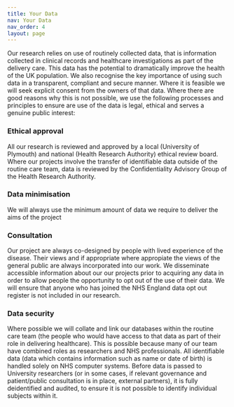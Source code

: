 ```yaml
---
title: Your Data
nav: Your Data
nav_order: 4
layout: page
---
```


Our research relies on use of routinely collected data, that is information collected in clinical records and healthcare investigations as part of the delivery care. This data has the potential to dramatically improve the health of the UK population. We also recognise the key importance of using such data in a transparent, compliant and secure manner. Where it is feasible we will seek explicit consent from the owners of that data. Where there are good reasons why this is not possible, we use the following processes and principles to ensure are use of the data is legal, ethical and serves a genuine public interest:

### Ethical approval
All our research is reviewed and approved by a local (University of Plymouth) and national (Health Research Authority) ethical review board. Where our projects involve the transfer of identifiable data outside of the routine care team, data is reviewed by the Confidentiality Advisory Group of the Health Research Authority. 

### Data minimisation
We will always use the minimum amount of data we require to deliver the aims of the project  

### Consultation

Our project are always co-designed by people with lived experience of the disease. Their views and if appropriate where appropiate  the views of the general public are always incorporated into our work. We disseminate accessible information about our our projects prior to acquiring any data in order to allow people the opportunity to opt out of the use of their data. We will ensure that anyone who has joined the NHS England data opt out register is not included in our research. 

### Data security

Where possible we will collate and link our databases within the routine care team (the people who would have access to that data as part of their role in delivering healthcare). This is possible because many of our team have combined roles as researchers and NHS professionals. All identifiable data (data which contains information such as name or date of birth) is handled solely on NHS computer systems. Before data is passed to University researchers (or in some cases, if relevant governance and patient/public consultation is in place, external partners), it is fully deidentified and audited, to ensure it is not possible to identify individual subjects within it. 
